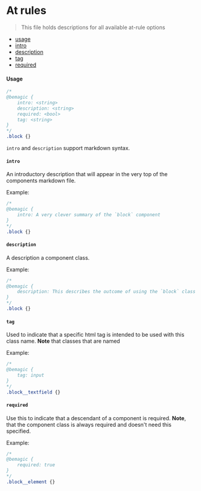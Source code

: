 # At rules

> This file holds descriptions for all available at-rule options

* [usage](#usage)
* [intro](#intro)
* [description](#description)
* [tag](#tag)
* [required](#required)

#### Usage

```css
/*
@bemagic {
    intro: <string>
    description: <string>
    required: <bool>
    tag: <string>
}
*/
.block {}
```

`intro` and `description` support markdown syntax.


#### `intro`

An introductory description that will appear in the very top of the components
markdown file.

Example:
```css
/*
@bemagic {
    intro: A very clever summary of the `block` component
}
*/
.block {}
```


#### `description`

A description a component class.

Example:
```css
/*
@bemagic {
    description: This describes the outcome of using the `block` class
}
*/
.block {}
```


#### `tag`

Used to indicate that a specific html tag is intended to be used with this
class name. **Note** that classes that are named

Example:
```css
/*
@bemagic {
    tag: input
}
*/
.block__textfield {}
```


#### `required`

Use this to indicate that a descendant of a component is required. **Note**,
that the component class is always required and doesn't need this specified.

Example:
```css
/*
@bemagic {
    required: true
}
*/
.block__element {}
```
